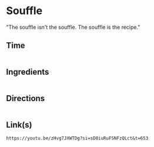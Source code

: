 # Souffle


"The souffle isn't the souffle. The souffle is the recipe."

## Time 
```

```


## Ingredients
```

```


## Directions
```

```


## Link(s)
```
https://youtu.be/zHvg7JXWTDg?si=sD8iuRuFSNFzQLct&t=653
```
